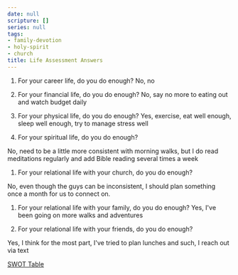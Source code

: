 ```yaml
---
date: null
scripture: []
series: null
tags:
- family-devotion
- holy-spirit
- church
title: Life Assessment Answers
---
```



1. For your career life, do you do enough?
No, no

1. For your financial life, do you do enough?
No, say no more to eating out and watch budget daily

1. For your physical life, do you do enough?
Yes, exercise, eat well enough, sleep well enough, try to manage stress well

1. For your spiritual life, do you do enough?

No, need to be a little more consistent with morning walks, but I do read meditations regularly and add Bible reading several times a week

1. For your relational life with your church, do you do enough?

No, even though the guys can be inconsistent, I should plan something once a month for us to connect on.

1. For your relational life with your family, do you do enough?
Yes, I've been going on more walks and adventures

1. For your relational life with your friends, do you do enough?

Yes, I think for the most part, I've tried to plan lunches and such, I reach out via text

[SWOT Table](https://www.evernote.com/shard/s95/sh/24d00d4e-7f1f-1690-ae55-55d238915388/dc3098ce7fc1055460ceeecc0035865e)
